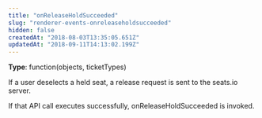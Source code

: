 ```yaml
---
title: "onReleaseHoldSucceeded"
slug: "renderer-events-onreleaseholdsucceeded"
hidden: false
createdAt: "2018-08-03T13:35:05.651Z"
updatedAt: "2018-09-11T14:13:02.199Z"
---
```

**Type**: function(objects, ticketTypes)

If a user deselects a held seat, a release request is sent to the seats.io server. 

If that API call executes successfully, onReleaseHoldSucceeded is invoked.
